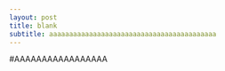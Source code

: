 ```yaml
---
layout: post
title: blank
subtitle: aaaaaaaaaaaaaaaaaaaaaaaaaaaaaaaaaaaaaaaaaa
---
```


#AAAAAAAAAAAAAAAAA